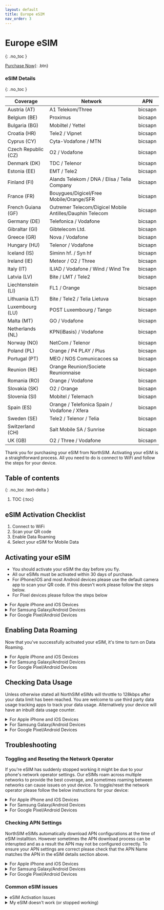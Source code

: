 ```yaml
---
layout: default
title: Europe eSIM
nav_order: 3
---
```


# Europe eSIM
{: .no_toc }

[Purchase Now](https://www.northsim.com/product/japan-travel-esim/){: .btn}

### eSIM Details
{: .no_toc }

| Coverage       | Network                     | APN      |
|----------------|-----------------------------|----------|
| Austria (AT)   | A1 Telekom/Three            | bicsapn  |
| Belgium (BE)   | Proximus                    | bicsapn  |
| Bulgaria (BG)  | Mobiltel / Yettel           | bicsapn  |
| Croatia (HR)   | Tele2 / Vipnet              | bicsapn  |
| Cyprus (CY)    | Cyta-Vodafone / MTN         | bicsapn  |
| Czech Republic (CZ) | O2 / Vodafone           | bicsapn  |
| Denmark (DK)   | TDC / Telenor               | bicsapn  |
| Estonia (EE)   | EMT / Tele2                 | bicsapn  |
| Finland (FI)   | Alands Telekom / DNA / Elisa / Telia Company | bicsapn  |
| France (FR)    | Bouygues/Digicel/Free Mobile/Orange/SFR | bicsapn  |
| French Guiana (GF) | Outremer Telecom/Digicel Mobile Antilles/Dauphin Telecom | bicsapn |
| Germany (DE)   | Telefonica / Vodafone       | bicsapn  |
| Gibraltar (GI) | Gibtelecom Ltd.             | bicsapn  |
| Greece (GR)    | Nova / Vodafone             | bicsapn  |
| Hungary (HU)   | Telenor / Vodafone          | bicsapn  |
| Iceland (IS)   | Siminn hf. / Syn hf         | bicsapn  |
| Ireland (IE)   | Meteor / O2 / Three         | bicsapn  |
| Italy (IT)     | ILIAD / Vodafone / Wind / Wind Tre | bicsapn  |
| Latvia (LV)    | Bite / LMT / Tele2          | bicsapn  |
| Liechtenstein (LI) | FL1 / Orange             | bicsapn  |
| Lithuania (LT) | Bite / Tele2 / Telia Lietuva | bicsapn |
| Luxembourg (LU) | POST Luxembourg / Tango   | bicsapn  |
| Malta (MT)     | GO / Vodafone               | bicsapn  |
| Netherlands (NL) | KPN(iBasis) / Vodafone    | bicsapn  |
| Norway (NO)    | NetCom / Telenor            | bicsapn  |
| Poland (PL)    | Orange / P4 PLAY / Plus     | bicsapn  |
| Portugal (PT)  | MEO / NOS Comunicacoes sa   | bicsapn  |
| Reunion (RE)   | Orange Reunion/Societe Reunionnaise | bicsapn  |
| Romania (RO)   | Orange / Vodafone           | bicsapn  |
| Slovakia (SK)  | O2 / Orange                 | bicsapn  |
| Slovenia (SI)  | Mobitel / Telemach          | bicsapn  |
| Spain (ES)     | Orange / Telefonica Spain / Vodafone / Xfera | bicsapn |
| Sweden (SE)    | Tele2 / Telenor / Telia     | bicsapn  |
| Switzerland (CH) | Salt Mobile SA / Sunrise  | bicsapn  |
| UK (GB)        | O2 / Three / Vodafone       | bicsapn  |

Thank you for purchasing your eSIM from NorthSIM. Activating your eSIM is a straightforward process. All you need to do is connect to WiFi and follow the steps for your device.

## Table of contents
{: .no_toc .text-delta }

1. TOC
{:toc}

## eSIM Activation Checklist

1. Connect to WiFi
2. Scan your QR code
3. Enable Data Roaming
4. Select your eSIM for Mobile Data

## Activating your eSIM

- You should activate your eSIM the day before you fly. 
- All our eSIMs must be activated within 30 days of purchase.
- For iPhone/iOS and most Android devices please use the default camera app to scan your QR code. If this doesn't work please follow the steps below.
- For Pixel devices please follow the steps below

<details markdown="block">
  <summary>
    For Apple iPhone and iOS Devices
  </summary>

{: .highlight }
Go to Settings > Mobile (Cellular)

![](../../assets/images/iphone-add-esim/1.gif){:width="40%"}

{: .highlight }
Then tap on add an eSIM

![](../../assets/images/iphone-add-esim/2.gif){:width="40%"}

{: .highlight }
Choose the use QR Code option

![](../../assets/images/iphone-add-esim/3.gif){:width="40%"}

{: .highlight }
Scan your QR Code (or enter your QR details manually if you have been given them)

![](../../assets/images/iphone-add-esim/4.gif){:width="40%"}

</details>

<details markdown="block">
  <summary>
    For Samsung Galaxy/Android Devices
  </summary>

{: .highlight }
Go to Settings > Connections

![](../../assets/images/samsung-add-esim/1.gif){:width="40%"}

{: .highlight }
Then tap on SIM Card Manager

![](../../assets/images/samsung-add-esim/2.gif){:width="40%"}

{: .highlight }
Tap on Add Mobile Plan

![](../../assets/images/samsung-add-esim/3.gif){:width="40%"}

{: .highlight }
Tap on Scan Carrier QR Code

![](../../assets/images/samsung-add-esim/4.gif){:width="40%"}

{: .highlight }
Scan your QR Code (or enter your QR details manually if you have been given them)

![](../../assets/images/samsung-add-esim/5.gif){:width="40%"}

</details>


<details markdown="block">
  <summary>
    For Google Pixel/Android Devices
  </summary>

{: .highlight }
> Go to Settings > Network & Internet
> 
> Look for the SIMs menu and click the + button
> 
> Tap on Download a SIM instead
> 
> Tap Next and follow the instructions
> 
> Scan your QR code

</details>

## Enabling Data Roaming

Now that you've successfully acitvated your eSIM, it's time to turn on Data Roaming.

<details markdown="block">
  <summary>
    For Apple iPhone and iOS Devices
  </summary>

{: .highlight }
> Go to Settings
> 
> Tap on Mobile
> 
> Tap on the eSIM
> 
> Scroll down and toggle on Data Roaming
</details>

<details markdown="block">
  <summary>
    For Samsung Galaxy/Android Devices
  </summary>

{: .highlight }
> Go To Settings
> 
> Tap on Connections
> 
> Tap on Mobile Networks
> 
> Toggle on Data Roaming

</details>


<details markdown="block">
  <summary>
    For Google Pixel/Android Devices
  </summary>

{: .highlight }
> Go to Settings
> 
> Tap on Network & Internet
> 
> Tap on Internet
> 
> Tap on the eSIM's setting icon (it looks like a gear)
> 
> Toggle Roaming on

</details>

## Checking Data Usage

Unless otherwise stated all NorthSIM eSIMs will throttle to 128kbps after your data limit has been reached. You are welcome to use third party data usage tracking apps to track your data usage. Alternatively your device will have an inbuilt data usage counter.

<details markdown="block">
  <summary>
    For Apple iPhone and iOS Devices
  </summary>

  {: .highlight }
> Go to Settings
> 
> Tap on Mobile
> 
> Scroll down and check the Data Roaming Usage value
</details>

<details markdown="block">
  <summary>
    For Samsung Galaxy/Android Devices
  </summary>

{: .highlight }
> Go To Settings
> 
> Tap on Connections
> 
> Tap on Data Usage
> 
> Check the data usage for your eSIM
</details>

<details markdown="block">
  <summary>
    For Google Pixel/Android Devices
  </summary>

  {: .highlight }
> Go to Settings
> 
> Tap on Network & Internet
> 
> Tap on Internet
> 
> Tap on the eSIM you have installed
> 
> Check your data usage
</details>

## Troubleshooting

### Toggling and Reseting the Network Operator
If you're eSIM has suddenly stopped working it might be due to your phone's network operator settings. Our eSIMs roam across multiple networks to provide the best coverage, and sometimes roaming between networks can cause issues on yout device. To toggle/reset the network operator please follow the below instructions for your device:

<details markdown="block">
  <summary>
    For Apple iPhone and iOS Devices
  </summary>

{: .highlight }

> On North American iPhone Mobile is also known as Cellular
> 
> Go to Settings
> 
> Tap on Mobile or Mobile Data
> 
> Tap on Network Selection
> 
> Toggle on and then off Automatic

</details>

<details markdown="block">
  <summary>
    For Samsung Galaxy/Android Devices
  </summary>

{: .highlight }
> Go To Settings
> 
> Tap on Connections
> 
> Tap on Mobile Networks
> 
> Tap on Network Operators
> 
> Toggle off and then on Select Automatically
</details>

<details markdown="block">
  <summary>
    For Google Pixel/Android Devices
  </summary>

{: .highlight }
> Go to Settings
> 
> Tap on Network & Internet
> 
> Tap on your eSIM
> 
> Tap on Advanced
> 
> Toggle off and then on Automatically Select Network

</details>

### Checking APN Settings

NorthSIM eSIMs automatically download APN configurations at the time of eSIM installtion. However sometimes the APN download process can be interupted and as a result the APN may not be configured correctly. To ensure your APN settings are correct please check that the APN Name matches the APN in the eSIM details section above.

<details markdown="block">
  <summary>
    For Apple iPhone and iOS Devices
  </summary>

{: .highlight }

> Settings > Mobile > Mobile Data Network
> 
> Settings > Mobile Data > Mobile Data Options > Mobile Data Network
> 
> Ensure that the APN Name is set as per eSIM details section above

</details>

<details markdown="block">
  <summary>
    For Samsung Galaxy/Android Devices
  </summary>

{: .highlight }
> Go To Settings
> 
> Tap on Connections
> 
> Tap on Mobile Networks
> 
> Tap on Access Point Names
> 
> Ensure that the APN Name is set as per eSIM details section above

</details>

<details markdown="block">
  <summary>
    For Google Pixel/Android Devices
  </summary>

{: .highlight }
> Go to Settings
> 
> Tap on Network & Internet
> 
> Tap on your eSIM
> 
> Tap on Advanced
> 
> Tap on Access Point Names
> 
> Ensure that the APN Name is set as per eSIM details section above

</details>

### Common eSIM issues

<details markdown="block">
  <summary>
    eSIM Activation Issues
  </summary>

Most eSIM activation issues can be easily resolved by following the below steps:

```mermaid
%%{init: {'theme':'dark'}}%%
flowchart TD;
    A([I've purchased my eSIM]) -.Received QR Code.->  B([Scan QR code]);
    A-.Haven't Received QR code.->B1([Check your Junk/Spam mailbox]);
    B1-.Found my QR code.->B2[Scan QR Code];
    B1-.Still can't find my QR code.->G1([Please scan your QR code again]);
    B-.Successful.->C([Please enable Data Roaming on your eSIM]);
    B-.Unsuccessful.->D([Was there an error message?]);
    D-.Yes.->E([Does the message say the eSIM has already been scanned?]);
    E-.Yes.->F([Check your settings to see if eSIM is already added]);
    E-.No.->G([Please contact support via WhatsApp/Facebook]);
    D-.No.->H([Please scan your QR code again]);
```
</details>

<details markdown="block">
  <summary>
    My eSIM doesn't work (or stopped working)
  </summary>

Most eSIM issues can be resolved easily by following the below steps:

```mermaid
%%{init: {'theme':'dark'}}%%
flowchart TD
    A([My eSIM isn't working])-..->B([Have you successfully scanned the QR Code?]);
    B-.Yes.-> C([Is this the first time you are using the eSIM?]);
    B-.No.->D([Please scan your QR code]);
    C-.Yes.->E([Is data roaming enabled?]);
    C-.No.->F([It was working previously]);
    F-.The eSIM is very slow.->G([Please check your data usage limits]);
    F-.It's not working at all.->H([Please change or toggle network operator]);
    E-..->E1([Is the eSIM selected for Mobile Data?]);
    E1-.->E2([If you've just landed it may take a few minutes to activate]);
    E2-.It's still not working.-E3([Please contact support via WhatsApp/Facebook]);
```
</details>








